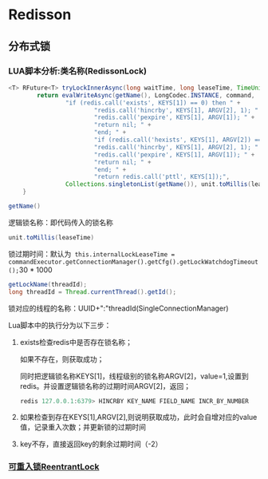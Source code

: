 # Redisson
## 分布式锁
### LUA脚本分析:类名称(RedissonLock)
```java
<T> RFuture<T> tryLockInnerAsync(long waitTime, long leaseTime, TimeUnit unit, long threadId, RedisStrictCommand<T> command) {
        return evalWriteAsync(getName(), LongCodec.INSTANCE, command,
                "if (redis.call('exists', KEYS[1]) == 0) then " +
                        "redis.call('hincrby', KEYS[1], ARGV[2], 1); " +
                        "redis.call('pexpire', KEYS[1], ARGV[1]); " +
                        "return nil; " +
                        "end; " +
                        "if (redis.call('hexists', KEYS[1], ARGV[2]) == 1) then " +
                        "redis.call('hincrby', KEYS[1], ARGV[2], 1); " +
                        "redis.call('pexpire', KEYS[1], ARGV[1]); " +
                        "return nil; " +
                        "end; " +
                        "return redis.call('pttl', KEYS[1]);",
                Collections.singletonList(getName()), unit.toMillis(leaseTime), getLockName(threadId));
    }
```

```java
getName()
```

逻辑锁名称：即代码传入的锁名称

```java
unit.toMillis(leaseTime)
```

锁过期时间：默认为` this.internalLockLeaseTime = commandExecutor.getConnectionManager().getCfg().getLockWatchdogTimeout();`30 * 1000

```java
getLockName(threadId);
long threadId = Thread.currentThread().getId();  
```

锁对应的线程的名称：UUID+":"threadId(SingleConnectionManager)



Lua脚本中的执行分为以下三步：

1. exists检查redis中是否存在锁名称；

   如果不存在，则获取成功；

   同时把逻辑锁名称KEYS[1]，线程级别的锁名称ARGV[2]，value=1,设置到redis。并设置逻辑锁名称的过期时间ARGV[2]，返回；

   ```javascript
   redis 127.0.0.1:6379> HINCRBY KEY_NAME FIELD_NAME INCR_BY_NUMBER 
   ```

2. 如果检查到存在KEYS[1],ARGV[2],则说明获取成功，此时会自增对应的value值，记录重入次数；并更新锁的过期时间

3. key不存，直接返回key的剩余过期时间（-2）

### [可重入锁ReentrantLock](./ReentrantLock.md)

